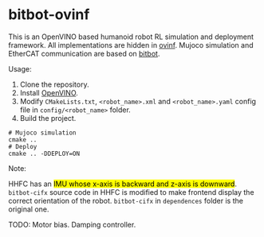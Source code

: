 # bitbot-ovinf

This is an OpenVINO based humanoid robot RL simulation and deployment framework. All implementations are hidden in [ovinf](https://github.com/Dknt0/ovinf). Mujoco simulation and EtherCAT communication are based on [bitbot](https://bitbot.lmy.name).

Usage:

1. Clone the repository.
2. Install [OpenVINO](https://storage.openvinotoolkit.org/repositories/openvino/packages/).
3. Modify `CMakeLists.txt`, `<robot_name>.xml` and `<robot_name>.yaml` config file in `config/<robot_name>` folder.
4. Build the project.

```shell
# Mujoco simulation
cmake ..
# Deploy
cmake .. -DDEPLOY=ON
```

Note:

HHFC has an <mark>IMU whose x-axis is backward and z-axis is downward</mark>. `bitbot-cifx` source code in HHFC is modified to make frontend display the correct orientation of the robot. `bitbot-cifx` in `dependences` folder is the original one.

TODO: Motor bias. Damping controller.

